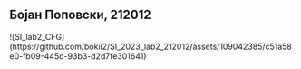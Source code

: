 <h2> Бојан Поповски, 212012 </h2>
![SI_lab2_CFG](https://github.com/bokii2/SI_2023_lab2_212012/assets/109042385/c51a58e0-fb09-445d-93b3-d2d7fe301641)
